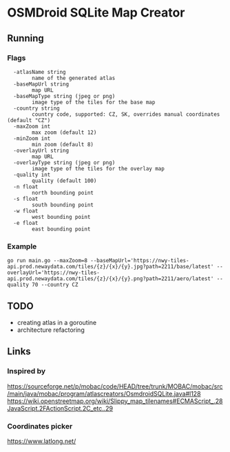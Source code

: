 # OSMDroid SQLite Map Creator

## Running
### Flags
```
  -atlasName string
        name of the generated atlas
  -baseMapUrl string
        map URL
  -baseMapType string (jpeg or png)
        image type of the tiles for the base map
  -country string
        country code, supported: CZ, SK, overrides manual coordinates (default "CZ")
  -maxZoom int
        max zoom (default 12)
  -minZoom int
        min zoom (default 8)
  -overlayUrl string
        map URL
  -overlayType string (jpeg or png)
        image type of the tiles for the overlay map
  -quality int
        quality (default 100)
  -n float
        north bounding point
  -s float
        south bounding point
  -w float
        west bounding point
  -e float
        east bounding point
```
### Example
```
go run main.go --maxZoom=8 --baseMapUrl='https://nwy-tiles-api.prod.newaydata.com/tiles/{z}/{x}/{y}.jpg?path=2211/base/latest' --overlayUrl='https://nwy-tiles-api.prod.newaydata.com/tiles/{z}/{x}/{y}.png?path=2211/aero/latest' --quality 70 --country CZ
```

## TODO
- creating atlas in a goroutine
- architecture refactoring

## Links
### Inspired by
 https://sourceforge.net/p/mobac/code/HEAD/tree/trunk/MOBAC/mobac/src/main/java/mobac/program/atlascreators/OsmdroidSQLite.java#l128
 https://wiki.openstreetmap.org/wiki/Slippy_map_tilenames#ECMAScript_.28JavaScript.2FActionScript.2C_etc..29

### Coordinates picker
https://www.latlong.net/

